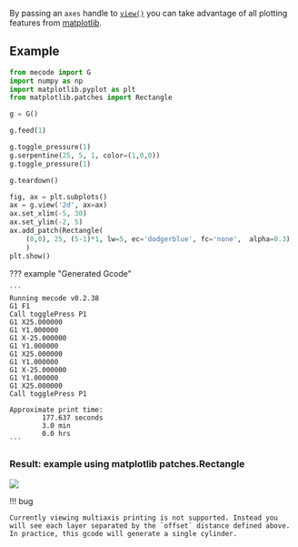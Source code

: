 By passing an `axes` handle to [`view()`](/mecode/api-reference/mecode/#mecode.main.G.view) you can take advantage of all plotting features from [matplotlib](https://matplotlib.org).

## Example

```python
from mecode import G
import numpy as np
import matplotlib.pyplot as plt
from matplotlib.patches import Rectangle

g = G()

g.feed(1)

g.toggle_pressure(1)
g.serpentine(25, 5, 1, color=(1,0,0))
g.toggle_pressure(1)

g.teardown()

fig, ax = plt.subplots()
ax = g.view('2d', ax=ax)
ax.set_xlim(-5, 30)
ax.set_ylim(-2, 5)
ax.add_patch(Rectangle(
    (0,0), 25, (5-1)*1, lw=5, ec='dodgerblue', fc='none',  alpha=0.3)
    )
plt.show()
```


??? example "Generated Gcode"

    ```
    Running mecode v0.2.38
    G1 F1
    Call togglePress P1
    G1 X25.000000
    G1 Y1.000000
    G1 X-25.000000
    G1 Y1.000000
    G1 X25.000000
    G1 Y1.000000
    G1 X-25.000000
    G1 Y1.000000
    G1 X25.000000
    Call togglePress P1

    Approximate print time: 
            177.637 seconds 
            3.0 min 
            0.0 hrs
    ```

### Result: example using matplotlib patches.Rectangle 
![](/mecode/assets/images/visualization_example.png)

!!! bug

    Currently viewing multiaxis printing is not supported. Instead you will see each layer separated by the `offset` distance defined above. In practice, this gcode will generate a single cylinder.